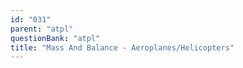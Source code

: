 ```yaml
---
id: "031"
parent: "atpl"
questionBank: "atpl"
title: "Mass And Balance - Aeroplanes/Helicopters"
---
```

